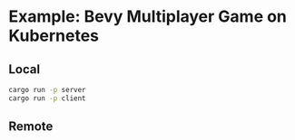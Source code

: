 # Example: Bevy Multiplayer Game on Kubernetes

## Local

```sh
cargo run -p server
cargo run -p client
```

## Remote
